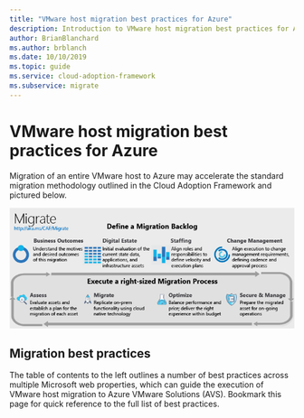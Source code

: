 ```yaml
---
title: "VMware host migration best practices for Azure"
description: Introduction to VMware host migration best practices for Azure
author: BrianBlanchard
ms.author: brblanch
ms.date: 10/10/2019
ms.topic: guide
ms.service: cloud-adoption-framework
ms.subservice: migrate
---
```


# VMware host migration best practices for Azure

Migration of an entire VMware host to Azure may accelerate the standard migration methodology outlined in the Cloud Adoption Framework and pictured below.

![Cloud Adoption Framework migration model](../../_images/operational-transformation-migrate.png)

## Migration best practices

The table of contents to the left outlines a number of best practices across multiple Microsoft web properties, which can guide the execution of VMware host migration to Azure VMware Solutions (AVS). Bookmark this page for quick reference to the full list of best practices.

